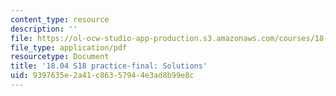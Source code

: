 ```yaml
---
content_type: resource
description: ''
file: https://ol-ocw-studio-app-production.s3.amazonaws.com/courses/18-04-complex-variables-with-applications-spring-2018/9397635e2a41c86357944e3ad8b99e8c_MIT18_04S18_practice-final-qa.pdf
file_type: application/pdf
resourcetype: Document
title: '18.04 S18 practice-final: Solutions'
uid: 9397635e-2a41-c863-5794-4e3ad8b99e8c
---
```

